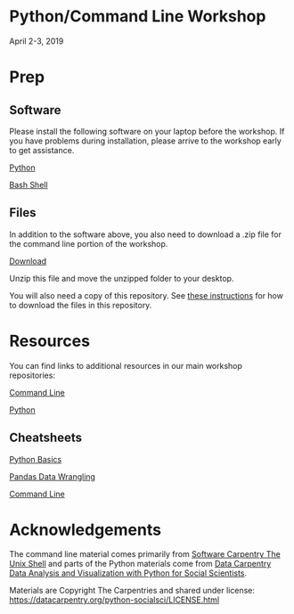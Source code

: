 # Python/Command Line Workshop

April 2-3, 2019

# Prep

## Software

Please install the following software on your laptop before the workshop.  If you have problems during installation, please arrive to the workshop early to get assistance.

[Python](https://workshops.rcs.northwestern.edu/install/python/)

[Bash Shell](https://workshops.rcs.northwestern.edu/install/bash/)

## Files

In addition to the software above, you also need to download a .zip file for the command line portion of the workshop.  

[Download](https://github.com/nuitrcs/commandlineworkshop/blob/master/shell-novice-data.zip?raw=true)

Unzip this file and move the unzipped folder to your desktop.

You will also need a copy of this repository.  See [these instructions](https://sites.northwestern.edu/summerworkshops/resources/downloading-from-github/) for how to download the files in this repository.



# Resources

You can find links to additional resources in our main workshop repositories:

[Command Line](https://github.com/nuitrcs/commandlineworkshop)

[Python](https://github.com/nuitrcs/pythonworkshops/blob/master/resources.md)


## Cheatsheets

[Python Basics](http://sixthresearcher.com/wp-content/uploads/2016/12/Python3_reference_cheat_sheet.pdf)

[Pandas Data Wrangling](https://github.com/pandas-dev/pandas/raw/master/doc/cheatsheet/Pandas_Cheat_Sheet.pdf)

[Command Line](https://www.git-tower.com/blog/command-line-cheat-sheet/)


# Acknowledgements

The command line material comes primarily from [Software Carpentry The Unix Shell](http://swcarpentry.github.io/shell-novice/) and parts of the Python materials come from [Data Carpentry Data Analysis and Visualization with Python for Social Scientists](https://datacarpentry.org/python-socialsci/05-processing-data-from-file/index.html).

Materials are Copyright The Carpentries and shared under license: https://datacarpentry.org/python-socialsci/LICENSE.html